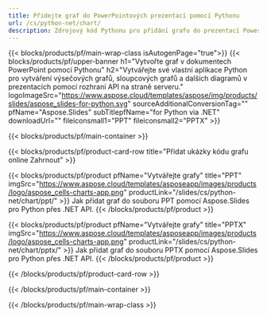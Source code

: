```yaml
---
title: Přidejte graf do PowerPointových prezentací pomocí Pythonu
url: /cs/python-net/chart/
description: Zdrojový kód Pythonu pro přidání grafu do prezentací PowerPoint
---
```


{{< blocks/products/pf/main-wrap-class isAutogenPage="true">}}
{{< blocks/products/pf/upper-banner h1="Vytvořte graf v dokumentech PowerPoint pomocí Pythonu" h2="Vytvářejte své vlastní aplikace Python pro vytváření výsečových grafů, sloupcových grafů a dalších diagramů v prezentacích pomocí rozhraní API na straně serveru." logoImageSrc="https://www.aspose.cloud/templates/aspose/img/products/slides/aspose_slides-for-python.svg" sourceAdditionalConversionTag="" pfName="Aspose.Slides" subTitlepfName="for Python via .NET" downloadUrl="" fileiconsmall1="PPT" fileiconsmall2="PPTX" >}}

{{< blocks/products/pf/main-container >}}

{{< blocks/products/pf/product-card-row title="Přidat ukázky kódu grafu online Zahrnout" >}}

{{< blocks/products/pf/product pfName="Vytvářejte grafy" title="PPT" imgSrc="https://www.aspose.cloud/templates/asposeapp/images/products/logo/aspose_cells-charts-app.png" productLink="/slides/cs/python-net/chart/ppt/" >}}
Jak přidat graf do souboru PPT pomocí Aspose.Slides pro Python přes .NET API.
{{< /blocks/products/pf/product >}}

{{< blocks/products/pf/product pfName="Vytvářejte grafy" title="PPTX" imgSrc="https://www.aspose.cloud/templates/asposeapp/images/products/logo/aspose_cells-charts-app.png" productLink="/slides/cs/python-net/chart/pptx/" >}}
Jak přidat graf do souboru PPTX pomocí Aspose.Slides pro Python přes .NET API.
{{< /blocks/products/pf/product >}}



{{< /blocks/products/pf/product-card-row >}}

{{< /blocks/products/pf/main-container >}}
    
{{< /blocks/products/pf/main-wrap-class >}}